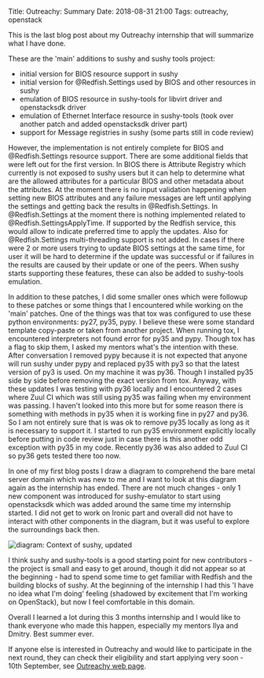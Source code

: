 Title: Outreachy: Summary
Date: 2018-08-31 21:00
Tags: outreachy, openstack

This is the last blog post about my Outreachy internship that will summarize what I have done.

These are the 'main' additions to sushy and sushy tools project:

* initial version for BIOS resource support in sushy
* initial version for @Redfish.Settings used by BIOS and other resources in sushy
* emulation of BIOS resource in sushy-tools for libvirt driver and openstacksdk driver
* emulation of Ethernet Interface resource in sushy-tools (took over another patch and added openstacksdk driver part)
* support for Message registries in sushy (some parts still in code review)

However, the implementation is not entirely complete for BIOS and @Redfish.Settings resource support. There are some additional fields that were left out for the first version. In BIOS there is Attribute Registry which currently is not exposed to sushy users but it can help to determine what are the allowed attributes for a particular BIOS and other metadata about the attributes. At the moment there is no input validation happening when setting new BIOS attributes and any failure messages are left until applying the settings and getting back the results in @Redfish.Settings.
In @Redfish.Settings at the moment there is nothing implemented related to @Redfish.SettingsApplyTime. If supported by the Redfish service, this would allow to indicate preferred time to apply the updates.
Also for @Redfish.Settings multi-threading support is not added. In cases if there were 2 or more users trying to update BIOS settings at the same time, for user it will be hard to determine if the update was successful or if failures in the results are caused by their update or one of the peers.
When sushy starts supporting these features, these can also be added to sushy-tools emulation.

In addition to these patches, I did some smaller ones which were followup to these patches or some things that I encountered while working on the 'main' patches. One of the things was that tox was configured to use these python environments: py27, py35, pypy. I believe these were some standard template copy-paste or taken from another project. When running tox, I encountered interpreters not found error for py35 and pypy. Though tox has a flag to skip them, I asked my mentors what's the intention with these. After conversation I removed pypy because it is not expected that anyone will run sushy under pypy and replaced py35 with py3 so that the latest version of py3 is used. On my machine it was py36. Though I installed py35 side by side before removing the exact version from tox. Anyway, with these updates I was testing with py36 locally and I encountered 2 cases where Zuul CI which was still using py35 was failing when my environment was passing. I haven't looked into this more but for some reason there is something with methods in py35 when it is working fine in py27 and py36. So I am not entirely sure that is was ok to remove py35 locally as long as it is necessary to support it. I started to run py35 environment explicitly locally before putting in code review just in case there is this another odd exception with py35 in my code. Recently py36 was also added to Zuul CI so py36 gets tested there too now.

In one of my first blog posts I draw a diagram to comprehend the bare metal server domain which was new to me and I want to look at this diagram again as the internship has ended.
There are not much changes - only 1 new component was introduced for sushy-emulator to start using openstacksdk which was added around the same time my internship started. I did not get to work on Ironic part and overall did not have to interact with other components in the diagram, but it was useful to explore the surroundings back then.

![diagram: Context of sushy, updated]({filename}/images/project_overview_updated.png)

I think sushy and sushy-tools is a good starting point for new contributors - the project is small and easy to get around, though it did not appear so at the beginning - had to spend some time to get familiar with Redfish and the building blocks of sushy. At the beginning of the internship I had this 'I have no idea what I'm doing' feeling (shadowed by excitement that I'm working on OpenStack), but now I feel comfortable in this domain.

Overall I learned a lot during this 3 months internship and I would like to thank everyone who made this happen, especially my mentors Ilya and Dmitry. Best summer ever.

If anyone else is interested in Outreachy and would like to participate in the next round, they can check their eligibility and start applying very soon - 10th September, see [Outreachy web page](https://www.outreachy.org/).

